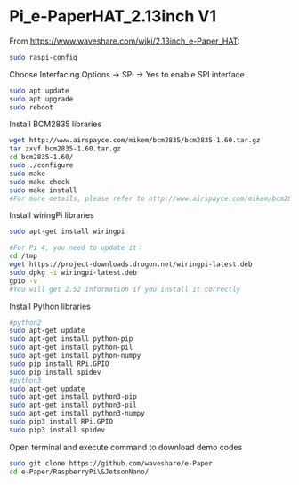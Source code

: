 # Pi_e-PaperHAT_2.13inch V1
From https://www.waveshare.com/wiki/2.13inch_e-Paper_HAT:

```bash
sudo raspi-config
```
Choose Interfacing Options -> SPI -> Yes  to enable SPI interface
```bash
sudo apt update
sudo apt upgrade
sudo reboot
```
Install BCM2835 libraries
```bash
wget http://www.airspayce.com/mikem/bcm2835/bcm2835-1.60.tar.gz
tar zxvf bcm2835-1.60.tar.gz 
cd bcm2835-1.60/
sudo ./configure
sudo make
sudo make check
sudo make install
#For more details, please refer to http://www.airspayce.com/mikem/bcm2835/

```
Install wiringPi libraries
```bash
sudo apt-get install wiringpi

#For Pi 4, you need to update it：
cd /tmp
wget https://project-downloads.drogon.net/wiringpi-latest.deb
sudo dpkg -i wiringpi-latest.deb
gpio -v
#You will get 2.52 information if you install it correctly
```
Install Python libraries
```bash
#python2
sudo apt-get update
sudo apt-get install python-pip
sudo apt-get install python-pil
sudo apt-get install python-numpy
sudo pip install RPi.GPIO
sudo pip install spidev
#python3
sudo apt-get update
sudo apt-get install python3-pip
sudo apt-get install python3-pil
sudo apt-get install python3-numpy
sudo pip3 install RPi.GPIO
sudo pip3 install spidev
```
Open terminal and execute command to download demo codes
```bash
sudo git clone https://github.com/waveshare/e-Paper
cd e-Paper/RaspberryPi\&JetsonNano/
```


